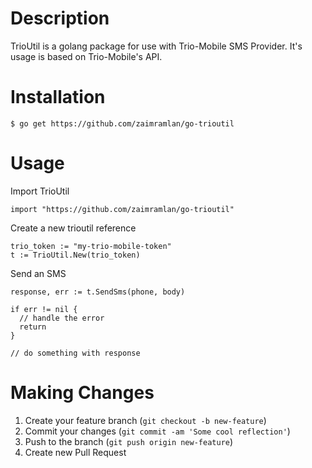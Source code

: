 # Description #

TrioUtil is a golang package for use with Trio-Mobile SMS Provider. It's usage is based on Trio-Mobile's API.

# Installation #

```
$ go get https://github.com/zaimramlan/go-trioutil
```

# Usage #

Import TrioUtil
```
import "https://github.com/zaimramlan/go-trioutil"
```

Create a new trioutil reference
```
trio_token := "my-trio-mobile-token"
t := TrioUtil.New(trio_token)
```

Send an SMS
```
response, err := t.SendSms(phone, body)

if err != nil {
  // handle the error
  return
}

// do something with response
```

# Making Changes #
1. Create your feature branch (`git checkout -b new-feature`)  
2. Commit your changes (`git commit -am 'Some cool reflection'`)  
3. Push to the branch (`git push origin new-feature`)  
4. Create new Pull Request
